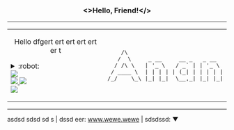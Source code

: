 [//]: <> (The `&nbsp;` is to have Aphelion take up more space)

<h3 align="center">
    &lt;&gt;Hello, Friend!&lt;/&gt;
</h3> 

---
<table width="100%" align="center">
    <td width="50%">
        <p align="center">
            Hello dfgert ert ert ert ert er t
        <details>
                <summary>:robot:</summary>
                :ghost:
        </details>
        <a href="https://wakatime.com/@mohamed3nan"><img src="https://wakatime.com/badge/user/3741e65c-b1f5-4c15-8419-4c433ee9b28f.svg"></a>
            <br>
        <a href="https://www.upwork.com"><img src="https://img.shields.io/badge/Hireable-gray?logo=upwork">
        <a href="https://www.freelancer.com/"><img src="https://img.shields.io/badge/Hireable-gray?logo=freelancer"> 
            <br>
            <img src="https://komarev.com/ghpvc/?username=Mohamed3nan&style=flat&label=github+visits">
        </p>
    </td>
    <td width="50%">
        <pre>
    /\
   /  \     _ __     __ _   _ __
  / /\ \   | '_ \   / _` | | '_ \
 / ____ \  | | | | | (_| | | | | |
/_/    \_\ |_| |_|  \__,_| |_| |_|
</pre>
    </td>
</table>

---


asdsd sdsd sd s | dssd eer: www.wewe.wewe | sdsdssd: ▼



